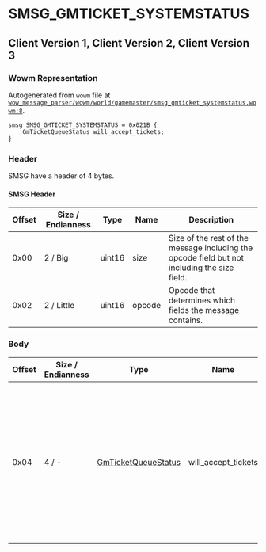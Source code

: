 # SMSG_GMTICKET_SYSTEMSTATUS

## Client Version 1, Client Version 2, Client Version 3

### Wowm Representation

Autogenerated from `wowm` file at [`wow_message_parser/wowm/world/gamemaster/smsg_gmticket_systemstatus.wowm:8`](https://github.com/gtker/wow_messages/tree/main/wow_message_parser/wowm/world/gamemaster/smsg_gmticket_systemstatus.wowm#L8).
```rust,ignore
smsg SMSG_GMTICKET_SYSTEMSTATUS = 0x021B {
    GmTicketQueueStatus will_accept_tickets;
}
```
### Header

SMSG have a header of 4 bytes.

#### SMSG Header

| Offset | Size / Endianness | Type   | Name   | Description |
| ------ | ----------------- | ------ | ------ | ----------- |
| 0x00   | 2 / Big           | uint16 | size   | Size of the rest of the message including the opcode field but not including the size field.|
| 0x02   | 2 / Little        | uint16 | opcode | Opcode that determines which fields the message contains.|

### Body

| Offset | Size / Endianness | Type | Name | Comment |
| ------ | ----------------- | ---- | ---- | ------- |
| 0x04 | 4 / - | [GmTicketQueueStatus](gmticketqueuestatus.md) | will_accept_tickets | vmangos: This only disables the ticket UI at client side and is not fully reliable are we sure this is a uint32? Should ask Zor |

